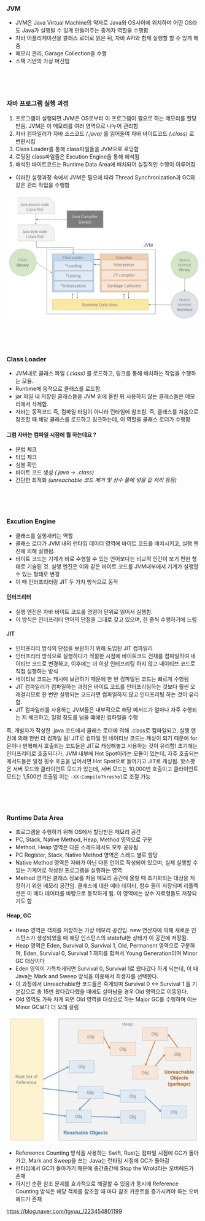 ### JVM

- JVM은 Java Virtual Machine의 약자로 Java와 OS사이에 위치하며 어떤 OS라도 Java가 실행될 수 있게 만들어주는 중계자 역할을 수행함
- 자바 어플리케이션을 클래스 로더로 읽은 뒤, 자바 API와 함께 실행할 할 수 있게 해줌
- 메모리 관리, Garage Collection을 수행
- 스택 기반의 가상 머신임

<br><br><br>

### 자바 프로그램 실행 과정

1. 프로그램이 실행되면 JVM은 OS로부터 이 프로그램이 필요로 하는 메모리를 할당받음. JVM은 이 메모리를 여러 영역으로 나누어 관리함
2. 자바 컴파일러가 자바 소스코드 _(.java)_ 를 읽어들여 자바 바이트코드 _(.class)_ 로 변환시킴
3. Class Loader를 통해 class파일들을 JVM으로 로딩함
4. 로딩된 class파일들은 Excution Engine을 통해 해석됨
5. 해석된 바이트코드는 Runtime Data Area에 배치되어 실질적인 수행이 이루어짐

- 이러한 실행과정 속에서 JVM은 필요에 따라 Thread Synchronization과 GC와 같은 관리 작업을 수행함

![alt text](resource/image.png)

<br><br><br>

### Class Loader

- JVM내로 클래스 파일 _(.class)_ 를 로드하고, 링크를 통해 배치하는 작업을 수행하는 모듈.
- Runtime에 동적으로 클래스를 로드함.
- jar 파일 내 저장된 클래스들을 JVM 위에 올린 뒤 사용하지 않는 클래스들은 메모리에서 삭제함.
- 자바는 동적코드 즉, 컴파일 타임이 아니라 런타임에 참조함. 즉, 클래스를 처음으로 참조할 때 해당 클래스를 로드하고 링크하는데, 이 역할을 클래스 로더가 수행함

#### 그럼 자바는 컴파일 시점에 뭘 하는데요 ? 

- 문법 체크
- 타입 체크
- 심볼 확인
- 바이트 코드 생성 _(.java -> .class)_
- 간단한 최적화 _(unreachable 코드 제거 및 상수 풀에 넣을 값 처리 등등)_

<br><br><br>

### Excution Engine

- 클래스를 실힝새키는 역할
- 클래스 로더가 JVM 내의 런타임 데이터 영역에 바이트 코드를 배치시키고, 실행 엔진에 의해 실행됨.
- 바이트 코드는 기계가 바로 수행할 수 있는 언어보다는 비교적 인간이 보기 편한 형태로 기술된 것. 실행 엔진은 이와 같은 바이트 코드를 JVM내부에서 기계가 실행할 수 있는 형태로 변경
- 이 때 인터프리터랑 JIT 두 가지 방식으로 동작

#### 인터프리터

- 실행 엔진은 자바 바이트 코드를 명령어 단위로 읽어서 실행함.
- 이 방식은 인터프리터 언어의 단점을 그대로 갖고 있으며, 한 줄씩 수행하기에 느림

#### JIT

- 인터프리터 방식의 단점을 보완하기 위해 도입된 JIT 컴파일러
- 인터프리터 방식으로 실행하다가 적절한 시점에 바이트코드 전체를 컴파일하여 네이티브 코드로 변경하고, 이후에는 더 이상 인터프리팅 하지 않고 네이티브 코드로 직접 실행하는 방식
- 네이티브 코드는 캐시에 보관하기 때문에 한 번 컴파일된 코드는 빠르게 수행됨
- JIT 컴파일러가 컴파일하는 과정은 바이트 코드를 인터프리팅하는 것보다 훨씬 오래걸리므로 한 번만 실행되는 코드라면 컴파일하지 않고 인터프리팅 하는 것이 유리함.
- JIT 컴파일러를 사용하는 JVM들은 내부적으로 해당 메서드가 얼마나 자주 수행되는 지 체크하고, 일정 정도를 넘을 떄에만 컴파일을 수행

즉, 개발자가 작성한 .java 코드에서 클래스 로더에 의해 .class로 컴파일되고, 실행 엔진에 의해 한번 더 컴파일 됨!
JIT로 컴파일 된 네이티브 코드는 캐싱이 되기 때문에 for문이나 반복해서 호출되는 코드들은 JIT로 캐싱해놓고 사용하는 것이 유리함!
초기에는 인터프리터로 호출되다가, JVM 내부에 Hot Spot이라는 모듈이 있는데, 자주 호출되는 메서드들은 일정 횟수 호출을 넘어서면 Hot Spot으로 들어가고 JIT로 캐싱됨.
핫스팟은 서버 모드와 클라이언트 모드가 있는데, 서버 모드는 10,000번 호출이고 클라이언트 모드는 1,500번 호출임
이는 `-XX:CompileThreshol`로 조절 가능

<br><br><br>

### Runtime Data Area

- 프로그램을 수행하기 위해 OS에서 할당받은 메모리 공간
- PC, Stack, Native Method, Heap, Method 영역으로 구분
- Method, Heap 영역은 다른 스레드에서도 모두 공유됨
- PC Register, Stack, Native Method 영역은 스레드 별로 할당
- Native Method 영역은 자바가 아닌 다른 언어로 작성되어 있으며, 실제 실행할 수 있는 기계어로 작성된 프로그램을 실행하는 영역
- Method 영역은 클래스 정보를 처음 메모리 공간에 올릴 때 초기화되는 대상을 저장하기 위한 메모리 공간임. 클래스에 대한 메타 데이터, 함수 들이 저장되며 리플렉션은 이 메타 데이터를 바탕으로 동작하게 됨. 이 영역에는 상수 자료형들도 저장되기도 함

#### Heap, GC

- Heap 영역은 객체를 저장하는 가상 메모리 공간임. new 연산자에 의해 새로운 인스턴스가 생성되었을 때 해당 인스턴스의 stateful한 상태가 이 공간에 저장됨.
- Heap 영역은 Eden, Survival 0, Survival 1, Old, Permanent 영역으로 구분하며, Eden, Survival 0, Survival 1 까지를 합쳐서 Young Generation이며 Minor GC 대상이다
- Eden 영역이 가득차게되면 Survival 0, Survival 1로 왔다갔다 하게 되는데, 이 때 Java는 Mark and Sweep 방식을 이용해서 희생자를 선택한다.
- 이 과정에서 Unreachable한 코드들은 죽게되며 Survival 0 <-> Survival 1 을 기본값으로 총 15번 왔다갔다했을 때에도 살아남을 경우 Old 영역으로 이동된다.
- Old 영역도 가득 차게 되면 Old 영역을 대상으로 하는 Major GC를 수행하며 이는 Minor GC보다 더 오래 걸림

![alt text](resource/image-1.png)

- Refereence Counting 방식을 사용하는 Swift, Rust는 컴파일 시점에 GC가 돌아가고, Mark and Sweep을 쓰는 Java는 런타임 시점에 GC가 돌아감
- 런타임에서 GC가 돌아가기 때문에 중간중간에 Stop the Wrold라는 오버헤드가 존재
- 하지만 순환 참조 문제를 효과적으로 해결할 수 있음과 동시에 Reference Counting 방식은 해당 객체를 참조할 때 마다 참조 카운트를 증가시켜야 하는 오버헤드가 존재

https://blog.naver.com/tgyuu_/223454801199

